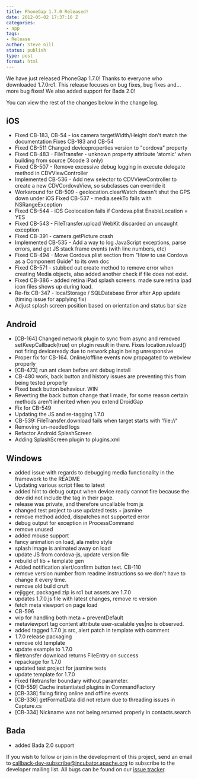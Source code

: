 ```yaml
---
title: PhoneGap 1.7.0 Released!
date: 2012-05-02 17:37:10 Z
categories:
- app
tags:
- Release
author: Steve Gill
status: publish
type: post
format: html
---
```


We have just released PhoneGap 1.7.0! Thanks to everyone who downloaded 1.7.0rc1\. This release focuses on bug fixes, bug fixes and... more bug fixes! We also added support for Bada 2.0!

You can view the rest of the changes below in the change log.

## iOS

* Fixed CB-183, CB-54 - ios camera targetWidth/Height don't match the documentation Fixes CB-183 and CB-54
* Fixed CB-511 Changed deviceproperties version to "cordova" property
* Fixed CB-483 - FileTransfer - unknown property attribute 'atomic' when building from source (Xcode 3 only)
* Fixed CB-507 - Remove excessive debug logging in execute delegate method in CDVViewController
* Implemented CB-536 - Add new selector to CDVViewController to create a new CDVCordovaView, so subclasses can override it
* Workaround for CB-509 - geolocation.clearWatch doesn't shut the GPS down under iOS Fixed CB-537 - media.seekTo fails with NSRangeException
* Fixed CB-544 - iOS Geolocation fails if Cordova.plist EnableLocation = YES
* Fixed CB-543 - FileTransfer.upload WebKit discarded an uncaught exception
* Fixed CB-391 - camera.getPicture crash
* Implemented CB-535 - Add a way to log JavaScript exceptions, parse errors, and get JS stack frame events (with line numbers, etc)
* Fixed CB-494 - Move Cordova.plist section from "How to use Cordova as a Component Guide" to its own doc
* Fixed CB-571 - stubbed out create method to remove error when creating Media objects, also added another check if file does not exist.
* Fixed CB-386 - added retina iPad splash screens. made sure retina ipad icon files shows up during load.
* Re-fix CB-347 - localStorage / SQLDatabase Error after App update (timing issue for applying fix)
* Adjust splash screen position based on orientation and status bar size

## Android

* [CB-164] Changed network plugin to sync from async and removed setKeepCallback(true) on plugin result in there. Fixes location.reload() not firing deviceready due to network plugin being unresponsive
* Proper fix for CB-164. Online/offline events now propagated to webview properly
* [CB-473] run ant clean before ant debug install
* CB-480 work, back button and history issues are preventing this from being tested properly
* Fixed back button behaviour. WIN
* Reverting the back button change that I made, for some reason certain methods aren't inherited when you extend DroidGap
* Fix for CB-549
* Updating the JS and re-tagging 1.7.0
* CB-539: FileTransfer.download fails when target starts with 'file://'
* Removing un-needed logs
* Refactor Android SplashScreen
* Adding SplashScreen plugin to plugins.xml

## Windows

* added issue with regards to debugging media functionality in the framework to the README
* Updating various script files to latest
* added hint to debug output when device ready cannot fire because the dev did not include the tag in their page.
* release was private, and therefore uncallable from js
* changed test project to use updated tests + jasmine
* remove method added, dispatches not supported error
* debug output for exception in ProcessCommand
* remove unused
* added mouse support
* fancy animation on load, ala metro style
* splash image is animated away on load
* update JS from cordova-js, update version file
* rebuild of lib + template gen
* Added notification alert/confirm button text. CB-110
* remove version number from readme instructions so we don't have to change it every time.
* remove old build cruft
* rejigger, packaged zip is rc1 but assets are 1.7.0
* updates 1.7.0.js file with latest changes, remove rc version
* fetch meta viewport on page load
* CB-596
* wip for handling both meta + preventDefault
* metaviewport tag content attribute user-scalable yes|no is observed.
* added tagged 1.7.0 js src, alert patch in template with comment
* 1.7.0 release packaging
* remove old template
* update example to 1.7.0
* filetransfer download returns FileEntry on success
* repackage for 1.7.0
* updated test project for jasmine tests
* update template for 1.7.0
* Fixed filetransfer boundary without parameter.
* [CB-559] Cache instantiated plugins in CommandFactory
* [CB-338] fixing firing online and offline events
* [CB-336] getFormatData did not return due to threading issues in Capture.cs
* [CB-334] Nickname was not being returned properly in contacts.search

## Bada

* added Bada 2.0 support

If you wish to follow or join in the development of this project, send an email to [callback-dev-subscribe@incubator.apache.org](mailto:callback-dev-subscribe@incubator.apache.org) to subscribe to the developer mailing list. All bugs can be found on our [issue tracker](https://issues.apache.org/jira/browse/CB).

